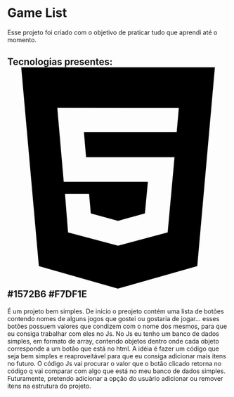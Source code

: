 <h1 align:"center">Game List</h1>
<p align:"center">Esse projeto foi criado com o objetivo de praticar tudo que aprendi até o momento.</p>

<h2>Tecnologias presentes: <svg role="img" viewBox="0 0 24 24" xmlns="http://www.w3.org/2000/svg"><title>HTML5</title><path d="M1.5 0h21l-1.91 21.563L11.977 24l-8.564-2.438L1.5 0zm7.031 9.75l-.232-2.718 10.059.003.23-2.622L5.412 4.41l.698 8.01h9.126l-.326 3.426-2.91.804-2.955-.81-.188-2.11H6.248l.33 4.171L12 19.351l5.379-1.443.744-8.157H8.531z"/></svg> #1572B6 #F7DF1E</h2>
É um projeto bem simples. De início o preojeto contém uma lista de botões contendo nomes de alguns
jogos que gostei ou gostaria de jogar... esses botões possuem valores que condizem com o nome dos mesmos, para que eu consiga trabalhar com eles no Js. No Js eu tenho um banco de dados
simples, em formato de array, contendo objetos dentro onde cada objeto corresponde a um botão que está no html. A idéia é fazer um código que seja bem simples e reaproveitável para que
eu consiga adicionar mais itens no futuro.
O código Js vai procurar o valor que o botão clicado retorna no código q vai comparar com algo que está no meu banco de dados simples. Futuramente, pretendo adicionar a opção do usuário
adicionar ou remover itens na estrutura do projeto.
